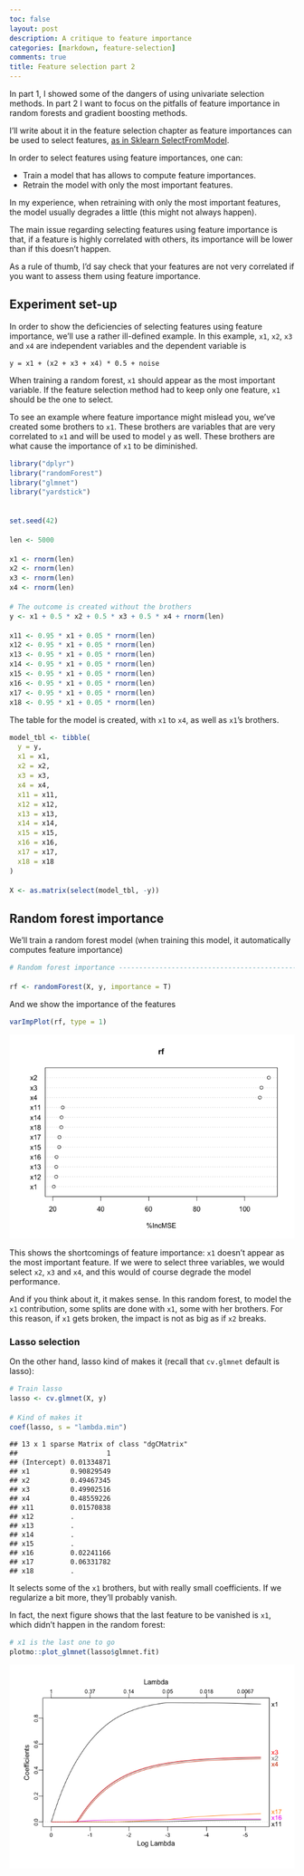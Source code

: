 ```yaml
---
toc: false
layout: post
description: A critique to feature importance
categories: [markdown, feature-selection]
comments: true
title: Feature selection part 2
---
```


In part 1, I showed some of the dangers of using univariate selection
methods. In part 2 I want to focus on the pitfalls of feature importance
in random forests and gradient boosting methods.

I’ll write about it in the feature selection chapter as feature
importances can be used to select features, [as in Sklearn
SelectFromModel](https://scikit-learn.org/stable/modules/generated/sklearn.feature_selection.SelectFromModel.html#sklearn.feature_selection.SelectFromModel).

In order to select features using feature importances, one can:

  - Train a model that has allows to compute feature importances.
  - Retrain the model with only the most important features.

In my experience, when retraining with only the most important features,
the model usually degrades a little (this might not always happen).

The main issue regarding selecting features using feature importance is
that, if a feature is highly correlated with others, its importance will
be lower than if this doesn’t happen.

As a rule of thumb, I’d say check that your features are not very
correlated if you want to assess them using feature importance.

## Experiment set-up

In order to show the deficiencies of selecting features using feature
importance, we’ll use a rather ill-defined example. In this example,
`x1`, `x2`, `x3` and `x4` are independent variables and the dependent
variable is

    y = x1 + (x2 + x3 + x4) * 0.5 + noise

When training a random forest, `x1` should appear as the most important
variable. If the feature selection method had to keep only one feature,
`x1` should be the one to select.

To see an example where feature importance might mislead you, we’ve
created some brothers to `x1`. These brothers are variables that are
very correlated to `x1` and will be used to model `y` as well. These
brothers are what cause the importance of `x1` to be diminished.

``` r
library("dplyr")
library("randomForest")
library("glmnet")
library("yardstick")


set.seed(42)

len <- 5000

x1 <- rnorm(len)
x2 <- rnorm(len)
x3 <- rnorm(len)
x4 <- rnorm(len)

# The outcome is created without the brothers
y <- x1 + 0.5 * x2 + 0.5 * x3 + 0.5 * x4 + rnorm(len)

x11 <- 0.95 * x1 + 0.05 * rnorm(len)
x12 <- 0.95 * x1 + 0.05 * rnorm(len)
x13 <- 0.95 * x1 + 0.05 * rnorm(len)
x14 <- 0.95 * x1 + 0.05 * rnorm(len)
x15 <- 0.95 * x1 + 0.05 * rnorm(len)
x16 <- 0.95 * x1 + 0.05 * rnorm(len)
x17 <- 0.95 * x1 + 0.05 * rnorm(len)
x18 <- 0.95 * x1 + 0.05 * rnorm(len)
```

The table for the model is created, with `x1` to `x4`, as well as `x1`’s
brothers.

``` r
model_tbl <- tibble(
  y = y,
  x1 = x1,
  x2 = x2,
  x3 = x3,
  x4 = x4,
  x11 = x11,
  x12 = x12,
  x13 = x13,
  x14 = x14,
  x15 = x15,
  x16 = x16,
  x17 = x17,
  x18 = x18
)

X <- as.matrix(select(model_tbl, -y))
```

## Random forest importance

We’ll train a random forest model (when training this model, it
automatically computes feature
importance)

``` r
# Random forest importance ------------------------------------------------

rf <- randomForest(X, y, importance = T)
```

And we show the importance of the features

``` r
varImpPlot(rf, type = 1)
```

![](https://raw.githubusercontent.com/david26694/david-masip-blog/master/experiments/feature_importance/rf_importance_files/figure-gfm/unnamed-chunk-5-1.png)<!-- -->

This shows the shortcomings of feature importance: `x1` doesn’t appear
as the most important feature. If we were to select three variables, we
would select `x2`, `x3` and `x4`, and this would of course degrade the
model performance.

And if you think about it, it makes sense. In this random forest, to
model the `x1` contribution, some splits are done with `x1`, some with
her brothers. For this reason, if `x1` gets broken, the impact is not as
big as if `x2` breaks.

### Lasso selection

On the other hand, lasso kind of makes it (recall that `cv.glmnet`
default is lasso):

``` r
# Train lasso
lasso <- cv.glmnet(X, y)

# Kind of makes it
coef(lasso, s = "lambda.min")
```

    ## 13 x 1 sparse Matrix of class "dgCMatrix"
    ##                      1
    ## (Intercept) 0.01334871
    ## x1          0.90829549
    ## x2          0.49467345
    ## x3          0.49902516
    ## x4          0.48559226
    ## x11         0.01570838
    ## x12         .         
    ## x13         .         
    ## x14         .         
    ## x15         .         
    ## x16         0.02241166
    ## x17         0.06331782
    ## x18         .

It selects some of the `x1` brothers, but with really small
coefficients. If we regularize a bit more, they’ll probably vanish.

In fact, the next figure shows that the last feature to be vanished is
`x1`, which didn’t happen in the random forest:

``` r
# x1 is the last one to go
plotmo::plot_glmnet(lasso$glmnet.fit)
```

![](https://raw.githubusercontent.com/david26694/david-masip-blog/master/experiments/feature_importance/rf_importance_files/figure-gfm/unnamed-chunk-7-1.png)<!-- -->
